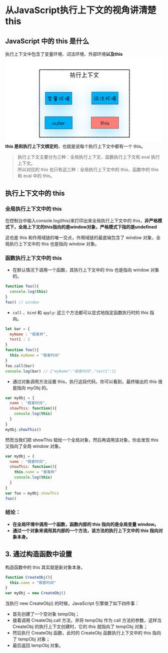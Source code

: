# 从JavaScript执行上下文的视角讲清楚this

## JavaScript 中的 this 是什么
执行上下文中包含了变量环境、词法环境、外部环境**以及this**
![11 this-2023-09-17-14-39-19](/attachments/11%20this-2023-09-17-14-39-19.png)
**this 是和执行上下文绑定的**，也就是说每个执行上下文中都有一个 this。

> 执行上下文主要分为三种：全局执行上下文、函数执行上下文和 eval 执行上下文。    
> 所以对应的 this 也只有这三种：全局执行上下文中的 this、函数中的 this 和 eval 中的 this。

## 执行上下文中的 this
### 全局执行上下文中的 this
在控制台中输入console.log(this)来打印出来全局执行上下文中的 this，**非严格模式下，全局上下文的this指向的是window对象，严格模式下指的是undefined**

这也是 this 和作用域链的唯一交点，作用域链的最底端包含了 window 对象，全局执行上下文中的 this 也是指向 window 对象。

### 函数执行上下文中的 this
- 在默认情况下调用一个函数，其执行上下文中的 this 也是指向 window 对象的。
```js
function foo(){
  console.log(this)
}
foo() // window
```
- `call` 、`bind` 和 `apply`: 这三个方法都可以显式地指定函数执行时的 this 指向。
```js 
let bar = {
  myName : "极客邦",
  test1 : 1
}
function foo(){
  this.myName = "极客时间"
}
foo.call(bar)
console.log(bar) // {"myName":"极客时间","test1":1}
``` 
- 通过对象调用方法设置 this，执行这段代码，你可以看到，最终输出的 this 值是指向 myObj 的。
```js
var myObj = {
  name : "极客时间", 
  showThis: function(){
    console.log(this)
  }
}
myObj.showThis()
```
然而当我们把 showThis 赋给一个全局对象，然后再调用该对象，你会发现 this 又指向了全局 window 对象。
```js
var myObj = {
  name : "极客时间",
  showThis: function(){
    this.name = "极客邦"
    console.log(this)
  }
}
var foo = myObj.showThis
foo()
```

### 结论：
- **在全局环境中调用一个函数，函数内部的 this 指向的是全局变量 window。**
- **通过一个对象来调用其内部的一个方法，该方法的执行上下文中的 this 指向对象本身。**

## 3. 通过构造函数中设置
构造函数中的 this 其实就是新对象本身。
```js
function CreateObj(){
  this.name = "极客时间"
}
var myObj = new CreateObj()
```
当执行 new CreateObj() 的时候，JavaScript 引擎做了如下四件事：
- 首先创建了一个空对象 tempObj；
- 接着调用 CreateObj.call 方法，并将 tempObj 作为 call 方法的参数，这样当 CreateObj 的执行上下文创建时，它的 this 就指向了 tempObj 对象；
- 然后执行 CreateObj 函数，此时的 CreateObj 函数执行上下文中的 this 指向了 tempObj 对象；
- 最后返回 tempObj 对象。

